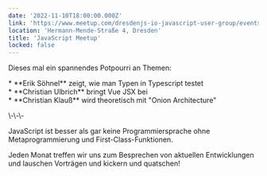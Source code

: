 ```yaml
---
date: '2022-11-10T18:00:00.000Z'
link: 'https://www.meetup.com/dresdenjs-io-javascript-user-group/events/wwdfrqydcpbnb/'
location: 'Hermann-Mende-Straße 4, Dresden'
title: 'JavaScript Meetup'
locked: false
---
```

Dieses mal ein spannendes Potpourri an Themen:

\* \*\*Erik Söhnel\*\* zeigt, wie man Typen in Typescript testet  
\* \*\*Christian Ulbrich\*\* bringt Vue JSX bei  
\* \*\*Christian Klauß\*\* wird theoretisch mit "Onion Architecture"

\\-\\-\\-

JavaScript ist besser als gar keine Programmiersprache ohne Metaprogrammierung und First-Class-Funktionen.

Jeden Monat treffen wir uns zum Besprechen von aktuellen Entwicklungen und lauschen Vorträgen und kickern und quatschen!

